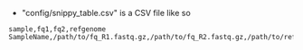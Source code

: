 * "config/snippy_table.csv" is a CSV file like so

```
sample,fq1,fq2,refgenome
SampleName,/path/to/fq_R1.fastq.gz,/path/to/fq_R2.fastq.gz,/path/to/refgenome.fa
```